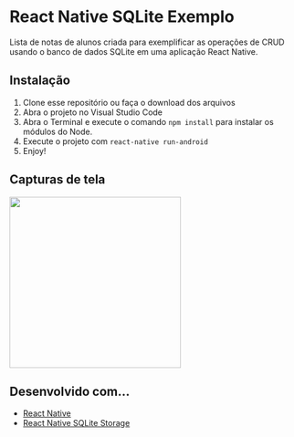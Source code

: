 # React Native SQLite Exemplo
Lista de notas de alunos criada para exemplificar as operações de CRUD usando o banco de dados SQLite em uma aplicação React Native.

## Instalação
1. Clone esse repositório ou faça o download dos arquivos
2. Abra o projeto no Visual Studio Code
3. Abra o Terminal e execute o comando `npm install` para instalar os módulos do Node.
4. Execute o projeto com `react-native run-android`
5. Enjoy!

## Capturas de tela
<img width="300" src="https://github.com/lucasfrag/React-Native-SQLite-Exemplo/blob/master/src/Screenshots/01.png" >

## Desenvolvido com...

* [React Native](https://reactnative.dev)
* [React Native SQLite Storage](https://github.com/andpor/react-native-sqlite-storage)

